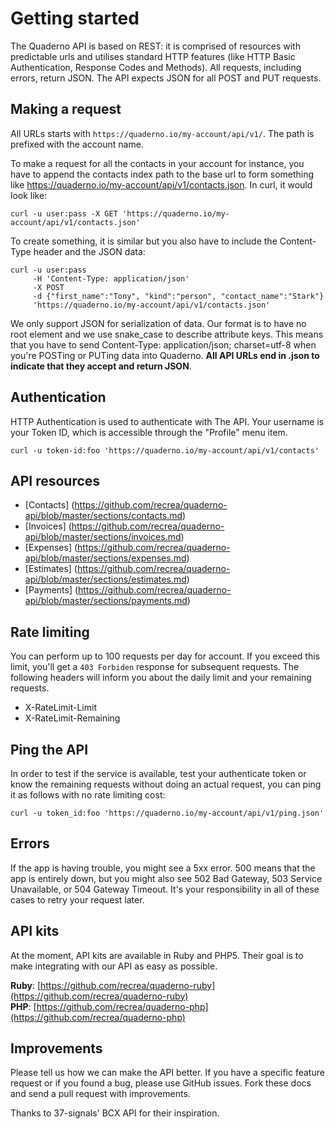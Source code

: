 # Getting started
The Quaderno API is based on REST: it is comprised of resources with predictable urls and utilises standard HTTP features (like HTTP Basic Authentication, Response Codes and Methods). All requests, including errors, return JSON. The API expects JSON for all POST and PUT requests.

## Making a request
All URLs starts with `https://quaderno.io/my-account/api/v1/`. The path is prefixed with the account name.

To make a request for all the contacts in your account for instance, you have to append the contacts index path to the base url to form something like https://quaderno.io/my-account/api/v1/contacts.json. In curl, it would look like:

```shell
curl -u user:pass -X GET 'https://quaderno.io/my-account/api/v1/contacts.json'
```

To create something, it is similar but you also have to include the Content-Type  header and the JSON data:

```shell
curl -u user:pass 
	 -H 'Content-Type: application/json' 
	 -X POST 
	 -d {"first_name":"Tony", "kind":"person", "contact_name":"Stark"}
	 'https://quaderno.io/my-account/api/v1/contacts.json'
```

We only support JSON for serialization of data. Our format is to have no root element and we use snake_case to describe attribute keys. This means that you have to send Content-Type: application/json; charset=utf-8 when you're POSTing or PUTing data into Quaderno. **All API URLs end in .json to indicate that they accept and return JSON**.

## Authentication
HTTP Authentication is used to authenticate with The API. Your username is your Token ID, which is accessible through the "Profile" menu item.

```shell
curl -u token-id:foo 'https://quaderno.io/my-account/api/v1/contacts'
```     

## API resources
* [Contacts] (https://github.com/recrea/quaderno-api/blob/master/sections/contacts.md)
* [Invoices] (https://github.com/recrea/quaderno-api/blob/master/sections/invoices.md)
* [Expenses] (https://github.com/recrea/quaderno-api/blob/master/sections/expenses.md)
* [Estimates] (https://github.com/recrea/quaderno-api/blob/master/sections/estimates.md)
* [Payments] (https://github.com/recrea/quaderno-api/blob/master/sections/payments.md)

## Rate limiting
You can perform up to 100 requests per day for account. If you exceed this limit, you'll get a `403 Forbiden` response for subsequent requests.
The following headers will inform you about the daily limit and your remaining requests.

* X-RateLimit-Limit
* X-RateLimit-Remaining

## Ping the API
In order to test if the service is available, test your authenticate token or know the remaining requests without doing an actual request, you can ping it as follows with no rate limiting cost:

```shell
curl -u token_id:foo 'https://quaderno.io/my-account/api/v1/ping.json'
```
## Errors
If the app is having trouble, you might see a 5xx error. 500 means that the app is entirely down, but you might also see 502 Bad Gateway, 503 Service Unavailable, or 504 Gateway Timeout. It's your responsibility in all of these cases to retry your request later.

## API kits
At the moment, API kits are available in Ruby and PHP5. Their goal is to make integrating with our API as easy as possible.

**Ruby**: [https://github.com/recrea/quaderno-ruby](https://github.com/recrea/quaderno-ruby)  
**PHP**: [https://github.com/recrea/quaderno-php](https://github.com/recrea/quaderno-php)

## Improvements
Please tell us how we can make the API better. If you have a specific feature request or if you found a bug, please use GitHub issues. Fork these docs and send a pull request with improvements.

Thanks to 37-signals' BCX API for their inspiration.
